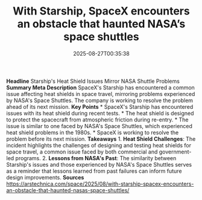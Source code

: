 ﻿---
title: "With Starship, SpaceX encounters an obstacle that haunted NASA’s space shuttles"
date: "2025-08-27T00:35:38"
category: "Markets"
summary: ""
slug: "with starship spacex encounters an obstacle that haunted nas"
source_urls:
  - "https://arstechnica.com/space/2025/08/with-starship-spacex-encounters-an-obstacle-that-haunted-nasas-space-shuttles/"
seo:
  title: "With Starship, SpaceX encounters an obstacle that haunted NASA’s space shuttles | Hash n Hedge"
  description: ""
  keywords: ["news", "markets", "brief"]
---
**Headline** Starship's Heat Shield Issues Mirror NASA Shuttle Problems  **Summary Meta Description** SpaceX's Starship has encountered a common issue affecting heat shields in space travel, mirroring problems experienced by NASA's Space Shuttles. The company is working to resolve the problem ahead of its next mission.  **Key Points**  * SpaceX's Starship has encountered issues with its heat shield during recent tests. * The heat shield is designed to protect the spacecraft from atmospheric friction during re-entry. * The issue is similar to one faced by NASA's Space Shuttles, which experienced heat shield problems in the 1980s. * SpaceX is working to resolve the problem before its next mission.  **Takeaways**  1. **Heat Shield Challenges**: The incident highlights the challenges of designing and testing heat shields for space travel, a common issue faced by both commercial and government-led programs. 2. **Lessons from NASA's Past**: The similarity between Starship's issues and those experienced by NASA's Space Shuttles serves as a reminder that lessons learned from past failures can inform future design improvements.  **Sources** https://arstechnica.com/space/2025/08/with-starship-spacex-encounters-an-obstacle-that-haunted-nasas-space-shuttles/ 
